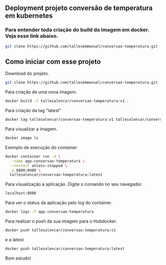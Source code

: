 ## Deployment projeto conversão de temperatura em kubernetes

### Para entender toda criação do build da imagem em docker. Veja esse link abaixo.

```bash
git clone https://github.com/tallesemmanuel/conversao-temperatura.git
```

## Como iniciar com esse projeto

Download do projeto.

```bash
git clone https://github.com/tallesemmanuel/conversao-temperatura.git
```

Para criação de uma nova imagem.

```bash
docker build -t tallesalencar/conversao-temperatura:v1 .
```

Para criação da tag "latest"

```bash
docker tag tallesalencar/conversao-temperatura:v1 tallesalencar/conversao-temperatura:latest
```

Para visualizar a imagem.

```bash
docker image ls
```

Exemplo de execução do container.

```bash
docker container run -d \
  --name app-conversao-temperatura \
  --restart unless-stopped \
  -p 8080:8080 \
  tallesalencar/conversao-temperatura:latest
```

Para visualização a aplicação. Digite o comando no seu navegador.

```bash
localhost:8080
```

Para ver o status da aplicação pelo log do container.

```bash
docker logs -f app-conversao-temperatura
```

Para realizar o push da sua imagem para o Hubdocker.

```bash
docker push tallesalencar/conversao-temperatura:v1
```

e a latest

```bash
docker push tallesalencar/conversao-temperatura:latest
```

Bom estudo!
